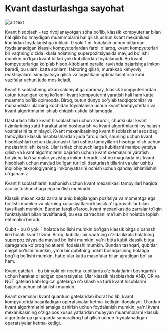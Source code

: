 # Kvant dasturlashga sayohat

![alt text](https://thumbs.dreamstime.com/b/abstract-technology-background-polygonal-grid-analyze-data-dark-analytics-algorithms-quantum-computing-concept-banner-228106476.jpg)


Kvant hisoblash - tez rivojlanayotgan soha bo'lib, klassik kompyuterlar bilan hal qilib bo'lmaydigan muammolarni hal qilish uchun kvant mexanikasi kuchidan foydalanishga intiladi. 0 yoki 1 ni ifodalash uchun bitlardan foydalanadigan klassik kompyuterlardan farqli o'laroq, kvant kompyuterlari bir vaqtning o'zida ikkala holatning superpozitsiyasida mavjud bo'lishi mumkin bo'lgan kvant bitlari yoki kubitlardan foydalanadi. Bu kvant kompyuterlariga ko'plab hisob-kitoblarni parallel ravishda bajarishga imkon beradi, bu ularni katta sonlarni faktoring qilish, murakkab kimyoviy reaktsiyalarni simulyatsiya qilish va logistikani optimallashtirish kabi vazifalar uchun juda mos keladi.


Kvant hisoblashning ulkan salohiyatiga qaramay, klassik kompyuterlardan ustun turadigan keng ko'lamli kvant kompyuterini yaratish hali ham katta muammo bo'lib qolmoqda. Biroq, butun dunyo bo'ylab tadqiqotchilar va muhandislar ularning kuchidan foydalanish uchun kvant kompyuterlari va kvant algoritmlarini ishlab chiqish ustida ishlamoqda.

Dasturlash tillari kvant hisoblashlari uchun zarurdir, chunki ular kvant tizimlarining xatti-harakatlarini boshqarish va kvant algoritmlarini loyihalash vositalarini ta'minlaydi. Kvant mexanikasining kvant hisoblashlari asosidagi tamoyillari klassik hisoblashlardan juda farq qiladi, shuning uchun kvant hisoblashlari uchun dasturlash tillari ushbu tamoyillarni hisobga olish uchun moslashtirilishi kerak. Ular ishlab chiquvchilarga kubitlarni manipulyatsiya qilish va kvant algoritmlarini bajarish uchun kvant sxemalarini yaratish bo'yicha ko'rsatmalar yozishga imkon beradi. Ushbu maqolada biz kvant hisoblash uchun mavjud bo'lgan turli xil dasturlash tillarini va ular ushbu inqilobiy texnologiyaning imkoniyatlarini ochish uchun qanday ishlatilishini o'rganamiz.

Kvant hisoblashlarini tushunish uchun kvant mexanikasi tamoyillari haqida asosiy tushunchaga ega bo'lish muhimdir.

Klassik mexanikada zarralar aniq belgilangan pozitsiya va momentga ega bo'lishi mumkin va ularning xususiyatlarini klassik o'zgaruvchilar bilan tavsiflash mumkin. Bundan farqli o'laroq, kvant mexanikasida zarralar to'lqin funktsiyalari bilan tavsiflanadi, bu esa zarrachani ma'lum bir holatda topish ehtimolini beradi.

Qubit - bu 0 yoki 1 holatda bo'lishi mumkin bo'lgan klassik bitga o'xshash ikki holatli kvant tizimi. Biroq, kubitlar bir vaqtning o'zida ikkala holatning superpozitsiyasida mavjud bo'lishi mumkin, ya'ni bitta kubit klassik bitga qaraganda ko'proq holatlarni ifodalashi mumkin. Bundan tashqari, qubitlar chigal bo'lishi mumkin, ya'ni bir qubitning holati boshqasining holatiga bog'liq bo'lishi mumkin, hatto ular katta masofalar bilan ajratilgan bo'lsa ham.

Kvant gatelari - bu bir yoki bir nechta kubitlarda o'z holatlarini boshqarish uchun harakat qiladigan operatsiyalar. Ular klassik hisoblashda AND, OR va NOT gatelari kabi logical gatelarga o'xshash va turli kvant hisoblarini bajarish uchun ishlatilishi mumkin.

Kvant sxemalari kvant quantum gatelaridan iborat bo'lib, kvant kompyuterida bajariladigan operatsiyalar ketma-ketligini ifodalaydi. Ulardan kvant algoritmlarini amalga oshirish uchun foydalanish mumkin, ya'ni kvant mexanikasining o'ziga xos xususiyatlaridan muayyan muammolarni klassik algoritmlarga qaraganda samaraliroq hal qilish uchun foydalanadigan operatsiyalar ketma-ketligi.
